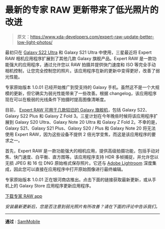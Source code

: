 # 最新的专家 RAW 更新带来了低光照片的改进

> 原文：<https://www.xda-developers.com/expert-raw-update-better-low-light-photos/>

最初只在 [Galaxy S22 Ultra](https://www.xda-developers.com/samsung-galaxy-s22-ultra-review/) 和 Galaxy S21 Ultra 中使用，三星最近将 Expert RAW 相机应用程序扩展到了其他几款 Galaxy 旗舰产品。Expert RAW 是一款功能强大的应用程序，通过允许您以 RAW 拍摄并提供快门速度和 ISO 等完全手动相机控制，让您完全控制您的照片。该应用程序在新的更新中变得更好，改善了弱光性能。

专家原始版本 1.0.01 已经开始推广到受支持的 Galaxy 手机。虽然这不是一个大规模的更新，但它确实为弱光性能带来了一些改善。根据 changelog，该应用程序现在可以在极弱的光线条件下拍摄时提高图像清晰度。

目前， [Expert RAW 可用于几款较旧的 Galaxy 旗舰机](https://www.xda-developers.com/expert-raw-app-supported-galaxy-phones/)，包括 Galaxy S22、Galaxy S22 Plus 和 Galaxy Z Fold 3。三星计划在今年晚些时候将该应用程序扩展到 Galaxy S20 Ultra、Galaxy Note 20 Ultra 和 Galaxy Z Fold 2。不幸的是，Galaxy S21、Galaxy S21 Plus、Galaxy S20 / Plus 和 Galaxy Note 20 将无法使用 Expert RAW，因为这些设备不提供 2 倍光学变焦，而这是该应用程序的要求之一。

首先，Expert RAW 是一款功能强大的相机应用，提供高级拍摄功能，包括手动对焦、快门速度、白平衡、直方图等。该应用程序支持 HDR 多帧捕捉，并允许您以无损 JPEG 和 16 位 DNG 原始格式保存照片。它还与 [Adobe Lightroom](https://www.xda-developers.com/adobe-lightroom-pixel-6-raw/) 深度集成，因此您可以直接在应用程序中打开原始图像进行最终编辑。

专家原始版本 1.0.01 正在银河商店推出。点击下面的链接获取最新更新，或从手机上的 Galaxy Store 应用程序更新应用程序。

[下载专家 RAW app](https://galaxystore.samsung.com/prepost/000005977497?langCd=en)

*安装最新更新后，您是否注意到弱光照片有所改善？请在下面的评论中告诉我们。*

* * *

**通过** : [SamMobile](https://www.sammobile.com/news/latest-expert-raw-app-update-clarity-low-light-photos/)